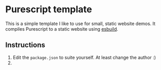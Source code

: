 # Purescript template
This is a simple template I like to use for small, static website demos. It compiles Purescript to a static website using [esbuild](https://esbuild.github.io/). 

## Instructions

1. Edit the `package.json` to suite yourself. At least change the author :)
2. 
